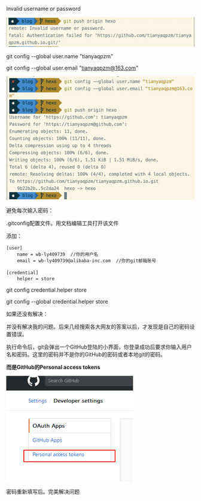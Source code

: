 



Invalid username or password

![image-20191202001350552](git_config/image-20191202001350552.png)

git config --global user.name "tianyaqpzm"   

git config --global user.email "tianyaqpzm@163.com" 

![image-20191202001949386](git_config/image-20191202001949386.png)



避免每次输入密码：

 .gitconfig配置文件。用文档编辑工具打开该文件

添加：

```
[user]
	name = wb-ly409739  //你的用户名
	email = wb-ly409739@alibaba-inc.com  //你的git邮箱账号

[credential]
    helper = store
```



git config credential.helper store

git config --global credential.helper store





如果还没有解决：

并没有解决我的问题。后来几经搜索各大网友的答案以后，才发现是自己的密码设置错误。

执行命令后，git会弹出一个GitHub登陆的小界面，你登录成功后要求你输入用户名和密码。这里的密码并不是你的GitHub的密码或者本地git的密码。

**而是GitHub的Personal access tokens**

![img](git_config/1084615-20180104155748534-1934463441.png)



密码重新填写后。完美解决问题